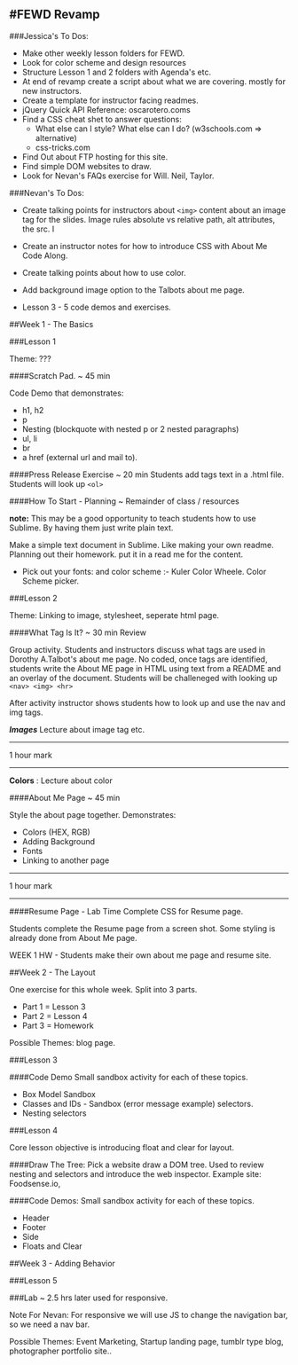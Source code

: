#FEWD Revamp
----

###Jessica's To Dos:

*	Make other weekly lesson folders for FEWD. 
*	Look for color scheme and design resources
*	Structure Lesson 1 and 2 folders with Agenda's etc.
*	At end of revamp create a script about what we are covering. mostly for new instructors.
*	Create a template for instructor facing readmes.
*	jQuery Quick API Reference: oscarotero.coms
*	Find a CSS cheat shet to answer questions:
	*	What else can I style? What else can I do? (w3schools.com => alternative)
	*	css-tricks.com
*	Find Out about FTP hosting for this site.
*	Find simple DOM websites to draw.
*	Look for Nevan's FAQs exercise for Will. Neil, Taylor.

###Nevan's To Dos:

*	Create talking points for instructors about ```<img>``` content about an image tag for the slides. Image rules absolute vs relative path, alt attributes, the src. I

*	Create an instructor notes for how to introduce CSS with About Me Code Along.

*	Create talking points about how to use color. 

*	Add background image option to the Talbots about me page.

*	Lesson 3 - 5 code demos and exercises.


##Week 1 - The Basics

###Lesson 1

Theme: ???

####Scratch Pad. ~ 45 min

Code Demo that demonstrates:

*	h1, h2
*	p
*	Nesting (blockquote with nested p or 2 nested paragraphs)
*	ul, li 
*	br
*	a href (external url and mail to). 


####Press Release Exercise ~ 20 min
Students add tags text in a .html file. Students will look up ```<ol>``` 
 

####How To Start - Planning ~ Remainder of class / resources

**note:** This may be a good opportunity to teach students how to use Sublime. By having them just write plain text.

Make a simple text document in Sublime. Like making your own readme. Planning out their homework. put it in a read me for the content. 

*	Pick out your fonts:  and color scheme :- Kuler Color Wheele. Color Scheme picker.


###Lesson 2

Theme: Linking to image, stylesheet, seperate html page.

####What Tag Is It? ~ 30 min Review

Group activity. Students and instructors discuss what tags are used in Dorothy A.Talbot's about me page. No coded, once tags are identified, students write the About ME page in HTML using text from a README and an overlay of the document. Students will be challeneged with looking up ```<nav> <img> <hr>```

After activity instructor shows students how to look up and use the nav and img tags. 

___Images___ Lecture about image tag etc.

-------

1 hour mark

--------

__Colors__ : Lecture about color

####About Me Page ~ 45 min

Style the about page together. Demonstrates: 

*	Colors (HEX, RGB)
*	Adding Background
*	Fonts
*	Linking to another page
	
-------

1 hour mark

--------

####Resume Page - Lab Time
Complete CSS for Resume page. 

Students complete the Resume page from a screen shot. Some styling is already done from About Me page. 


WEEK 1 HW - Students make their own about me page and resume site.


##Week 2 - The Layout

One exercise for this whole week. Split into 3 parts. 

*	Part 1 = Lesson 3
*	Part 2 = Lesson 4
*	Part 3 = Homework 

Possible Themes: blog page.

###Lesson 3

####Code Demo
Small sandbox activity for each of these topics.

*	Box Model Sandbox
*	Classes and IDs - Sandbox (error message example) selectors. 
*	Nesting selectors


###Lesson 4

Core lesson objective is introducing float and clear for layout.

####Draw The Tree: 
Pick a website draw a DOM tree. Used to review nesting and selectors and introduce the web inspector. Example site: Foodsense.io, 

####Code Demos: 
Small sandbox activity for each of these topics.

*	Header
*	Footer
*	Side 
*	Floats and Clear

##Week 3 - Adding Behavior

###Lesson 5

###Lab  ~ 2.5 hrs 
later used for responsive. 

Note For Nevan: For responsive we will use JS to change the navigation bar, so we need a nav bar.

Possible Themes: Event Marketing, Startup landing page, tumblr type blog, photographer portfolio site..